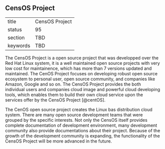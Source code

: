 ## CensOS Project


|          |                |
| -------- | -------------- |
| title    | CensOS Project |
| status   | 95             |
| section  | TBD            |
| keywords | TBD            |




The CensOS Project is a open source project that was developped over the
Red Hat Linux system, it is a well maintained open source projects with
very low cost for maintainence, which has more than 7 versions updated
and maintained. The CenOS Project focuses on developing robust open
source ecosystem to personal user, open source community, and companies
like Amazon, Google and so on. The CensOS Project provides the both
individual users and companies cloud image and powerful cloud developing
tools, which enables them to build their own cloud service upon the
services offer by the CensOS Project [@centOS].

The CenOS open source project creates the Linux bas distribution cloud
system. There are many open source development teams that were grouped
by the specific interests. Not only the CensOS itself provides complete
documentation of development environment, many development community
also provide documentations about their project. Because of the growth
of the development community is expanding, the functionality of the
CensOS Project will be more advanced in the future.
